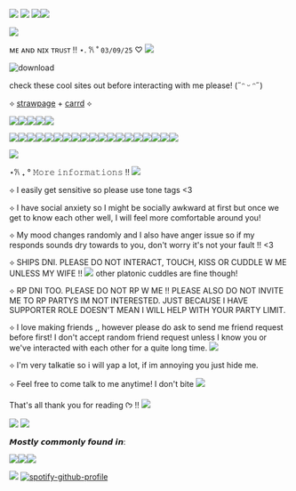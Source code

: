 ![](https://komarev.com/ghpvc/?username=ghostlyvamps&color=503d7a&style=plastic&label=PROFILE+VISITS) ![](https://blinkies.cafe/b/blinkiesCafe-gz.gif)  ![](https://blinkies.cafe/b/blinkiesCafe-Z3.gif)![](https://blinkies.cafe/b/blinkiesCafe-u7.gif)

![](https://i.pinimg.com/474x/1b/0d/18/1b0d18e15dc961ad83e4da8e8df0c9b4.jpg)

ᴍᴇ ᴀɴᴅ ɴɪx ᴛʀᴜꜱᴛ !! ⋆. 𐙚 ˚ `03/09/25` ♡ ![](https://files.catbox.moe/i2kior.gif)

![download](https://github.com/user-attachments/assets/0871ad2a-76b3-4c14-b595-f94cf639ffb0)


check these cool sites out before interacting with me please! (˶ᵔ ᵕ ᵔ˶)

⟡ [strawpage](https://akirasite.straw.page) + [carrd](https://ghostlymarriott.carrd.co/) ⟡

![](https://64.media.tumblr.com/f250bf024e672d17ecbeccc9dec9c1b4/da3b405fc4e62964-b3/s75x75_c1/7cb6c59ca3450056786be1b360a7919fd097ef1d.pnj)![](https://64.media.tumblr.com/e53b181d8358e6fc99cdb7c36fcf38da/da3b405fc4e62964-c2/s75x75_c1/587a878c8b2886ac3a0db84584d4b9004fb21078.pnj)![](https://64.media.tumblr.com/73d3d06b4f0f7356d8d82cbce9ef291b/6a22316b5f6d944e-84/s75x75_c1/f0b7913af7da631d72643f54725d500bc0ddab28.pnj)![](https://64.media.tumblr.com/cc48fef25ebf61afa9f6a119eb1571ae/6a22316b5f6d944e-7e/s75x75_c1/2f4a7cc08a40afe124240229a94a3579ad8fe8a7.pnj)![](https://64.media.tumblr.com/a7f3ccf4c2bb3d1bd41181adc0f97866/6a22316b5f6d944e-4c/s75x75_c1/b56a577007cf9f4c7f6d56abfbe578b45f7e5b89.pnj)

![](https://files.catbox.moe/nb7t3c.gif)![](https://files.catbox.moe/ai4m8d.gif)![](https://files.catbox.moe/jmaa4i.gif)![](https://files.catbox.moe/2pcvdc.gif)![](https://files.catbox.moe/emyy10.gif)![](https://files.catbox.moe/hc4vde.gif)![](https://files.catbox.moe/ykrla0.gif)![](https://files.catbox.moe/h5krav.gif)![](https://files.catbox.moe/5hwn91.gif)![](https://files.catbox.moe/1x2yno.gif)![](https://files.catbox.moe/7096gb.webp)![](https://files.catbox.moe/4ur83k.gif)![](https://files.catbox.moe/m7lmp5.gif)![](https://files.catbox.moe/lqp4xt.gif0)![](https://files.catbox.moe/34n3q1.gif)![](https://files.catbox.moe/0z5nx7.gif)![](https://files.catbox.moe/1vsq6l.gif)![](https://files.catbox.moe/2xwvws.gif)![](https://files.catbox.moe/gcu6f5.gif)



![](https://media.tenor.com/CUiPSjhjBTYAAAAm/moon-divider.webp)

⋆𐙚 ₊ °  𝙼𝚘𝚛𝚎 𝚒𝚗𝚏𝚘𝚛𝚖𝚊𝚝𝚒𝚘𝚗𝚜 !! ![](https://i.imgur.com/SGOZvBZ.gif)

⟡ I easily get sensitive so please use tone tags <3

⟡ I have social anxiety so I might be socially awkward at first but once we get to know each other well, I will feel more comfortable around you!

⟡ My mood changes randomly and I also have anger issue so if my responds sounds dry towards to you, don't worry it's not your fault !! <3

⟡ SHIPS DNI. PLEASE DO NOT INTERACT, TOUCH, KISS OR CUDDLE W ME UNLESS MY WIFE !! ![](https://external-media.spacehey.net/media/sYynRh9_SsgCDa-xuAXXapz6muYHP4amhKgISk0fnsSk=/https://i.ibb.co/VJrT5Pq/Tumblr-l-341807046420980.gif)  other platonic cuddles are fine though!

⟡ RP DNI TOO. PLEASE DO NOT RP W ME !! PLEASE ALSO DO NOT INVITE ME TO RP PARTYS IM NOT INTERESTED. JUST BECAUSE I HAVE SUPPORTER ROLE DOESN'T MEAN I WILL HELP WITH YOUR PARTY LIMIT.

⟡ I love making friends ,, however please do ask to send me friend request before first! I don't accept random friend request unless I know you or we've interacted with each other for a quite long time. ![](https://github.com/user-attachments/assets/7ca80318-11b2-436a-8c8c-93b9902f2da7)


⟡ I'm very talkatie so i will yap a lot, if im annoying you just hide me.

⟡ Feel free to come talk to me anytime! I don't bite ![](https://i.imgur.com/l3MStv2.gif)

That's all thank you for reading ᡣ𐭩 !! ![](https://i.imgur.com/amwFZTx.gif)

![](https://files.catbox.moe/lh7t02.gif) ![](https://blinkies.cafe/b/blinkiesCafe-1J.gif)

𝙈𝙤𝙨𝙩𝙡𝙮 𝙘𝙤𝙢𝙢𝙤𝙣𝙡𝙮 𝙛𝙤𝙪𝙣𝙙 𝙞𝙣:

![](https://blinkies.cafe/b/display/0202-pinterestlogo.gif)![](https://blinkies.cafe/b/display/0200-tumblrlogo.gif)![](https://blinkies.cafe/b/display/0201-twitterlogo.gif)


![](https://i.pinimg.com/474x/3f/d6/c7/3fd6c7328ad592e7c333256a3d6cc742.jpg) [![spotify-github-profile](https://spotify-github-profile.kittinanx.com/api/view?uid=31nkywcxedvxgneeo25mapb5xez4&cover_image=true&theme=default&show_offline=false&background_color=121212&interchange=false&bar_color=564e7e&bar_color_cover=true)](https://spotify-github-profile.kittinanx.com/api/view?uid=31nkywcxedvxgneeo25mapb5xez4&redirect=true)



